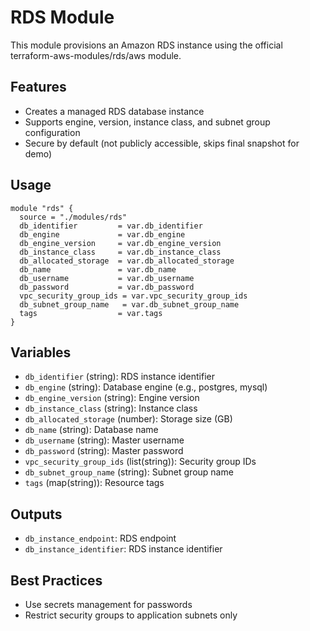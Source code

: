 # RDS Module

This module provisions an Amazon RDS instance using the official terraform-aws-modules/rds/aws module.

## Features
- Creates a managed RDS database instance
- Supports engine, version, instance class, and subnet group configuration
- Secure by default (not publicly accessible, skips final snapshot for demo)

## Usage
```hcl
module "rds" {
  source = "./modules/rds"
  db_identifier         = var.db_identifier
  db_engine             = var.db_engine
  db_engine_version     = var.db_engine_version
  db_instance_class     = var.db_instance_class
  db_allocated_storage  = var.db_allocated_storage
  db_name               = var.db_name
  db_username           = var.db_username
  db_password           = var.db_password
  vpc_security_group_ids = var.vpc_security_group_ids
  db_subnet_group_name   = var.db_subnet_group_name
  tags                  = var.tags
}
```

## Variables
- `db_identifier` (string): RDS instance identifier
- `db_engine` (string): Database engine (e.g., postgres, mysql)
- `db_engine_version` (string): Engine version
- `db_instance_class` (string): Instance class
- `db_allocated_storage` (number): Storage size (GB)
- `db_name` (string): Database name
- `db_username` (string): Master username
- `db_password` (string): Master password
- `vpc_security_group_ids` (list(string)): Security group IDs
- `db_subnet_group_name` (string): Subnet group name
- `tags` (map(string)): Resource tags

## Outputs
- `db_instance_endpoint`: RDS endpoint
- `db_instance_identifier`: RDS instance identifier

## Best Practices
- Use secrets management for passwords
- Restrict security groups to application subnets only 